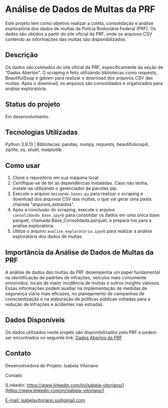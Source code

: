 # Análise de Dados de Multas da PRF

Este projeto tem como objetivo realizar a coleta, consolidação e análise exploratória dos dados de multas da Polícia Rodoviária Federal (PRF). Os dados são obtidos a partir do site oficial da PRF, onde os arquivos CSV contendo as informações das multas são disponibilizados.

## Descrição

Os dados são coletados do site oficial da PRF, especificamente da seção de "Dados Abertos". O scraping é feito utilizando bibliotecas como requests, BeautifulSoup e gdown para realizar o download dos arquivos CSV das multas. Após o download, os arquivos são consolidados e organizados para análise exploratória.

## Status do projeto

Em desenvolvimento.

## Tecnologias Utilizadas

Python 3.9.13 | Bibliotecas: pandas, numpy, requests, beautifulsoup4, zipfile, os, shutil, matplotlib

## Como usar

1. Clone o repositório em sua máquina local.
2. Certifique-se de ter as dependências instaladas. Caso não tenha, instale-as utilizando o gerenciador de pacotes pip.
3. Execute o arquivo `baixando_bases.py` para realizar o scraping e download dos arquivos CSV das multas, o que vai gerar uma pasta chamda "arquivos_extraidos".
4. Após a conclusão do scraping, execute o arquivo `consolidando_base.ipynb` para consolidar os dados em uma única base parquet, chamada Base_Consolidada.parquet, e prepará-los para a análise exploratória.
5. Utilize o arquivo `analise_exploratoria.ipynb` para realizar a análise exploratória dos dados de multas.

## Importância da Análise de Dados de Multas da PRF

A análise de dados das multas da PRF desempenha um papel fundamental na identificação de padrões de infrações, veículos mais comumente envolvidos, locais de maior incidência de multas e outros insights valiosos. Essas informações podem auxiliar na implementação de medidas de segurança viária mais eficazes, no planejamento de campanhas de conscientização e na elaboração de políticas públicas voltadas para a redução de infrações e acidentes nas estradas.

## Dados Disponíveis

Os dados utilizados neste projeto são disponibilizados pela PRF e podem ser encontrados no seguinte link: [Dados Abertos da PRF](https://www.gov.br/prf/pt-br/acesso-a-informacao/dados-abertos/dados-abertos-da-prf)

## Contato

Desenvolvedora do Projeto: Isabela Vitoriano

Contato:

[Linkedin: https://www.linkedin.com/in/isabela-vitoriano/](https://www.linkedin.com/in/isabela-vitoriano/)

[E-mail: isabelavitoriano.ss@gmail.com](isabelavitoriano.ss@gmail.com)
